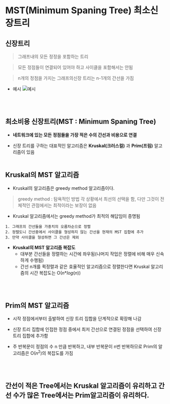 MST(Minimum Spaning Tree) 최소신장트리
=======================================

## 신장트리

> 그래프내의 모든 정정을 포함하는 트리

> 모든 정점들이 연결되어 있어야 하고 사이클을 포함해서는 안됨

> n개의 정점을 가지는 그래프의신장 트리는 n-1개의 간선을 가짐

- 예시
![예시](https://gmlwjd9405.github.io/images/algorithm-mst/spanning-tree.png "예시")

</br></br>
## 최소비용 신장트리(MST : Minimum Spaning Tree)

- **네트워크에 있는 모든 정점들을 가장 적은 수의 간선과 비용으로 연결**

- 신장 트리를 구하는 대표적인 알고리즘은 **Kruskal(크러스컬)** 과 **Prim(프림)** 알고리즘이 있음
</br></br>

## Kruskal의 MST 알고리즘

- Kruskal의 알고리즘은 greedy method 알고리즘이다.
> greedy method : 탐욕적인 방법 각 상황에서 최선의 선택을 함, 다만 그것이 전체적인 관점에서는 최적이라는 보장이 없음
- Kruskal 알고리즘에서는 greedy method가 최적의 해답임이 증명됨

```
1. 그래프의 간선들을 가중치의 오름차순으로 정렬
2. 정렬도니 간선중에서 사이클을 형성하지 않는 간선을 현재의 MST 집합에 추가
3. 만약 사이클을 형성하면 그 간선은 제외
```

- **Kruskal의 MST 알고리즘 복잡도**
    - 대부분 간선들을 정렬하는 시간에 좌우됨(나머지 작업은 정렬에 비해 매우 신속하게 수행됨)
    - 간선 n개를 퀵정렬과 같은 효율적인 알고리즘으로 정렬한다면 Kruskal 알고리즘의 시간 복잡도는 O($n$*$log(n)$)

</br></br>

## Prim의 MST 알고리즘

- 시작 정점에서부터 출발하여 신장 트리 집합을 단계적으로 확장해 나감
- 신장 트리 집합에 인접한 정점 중에서 최저 간선으로 연결된 정점을 선택하여 신장 트리 집합에 추가함

- 주 반복문이 정점의 수 n 만큼 반복하고, 내부 반복문이 n번 반복하므로 Prim의 알고리즘은 O($n^2$)의 복잡도를 가짐

</br></br>

## 간선이 적은 Tree에서는 Kruskal 알고리즘이 유리하고 간선 수가 많은 Tree에서는 Prim알고리즘이 유리하다. 